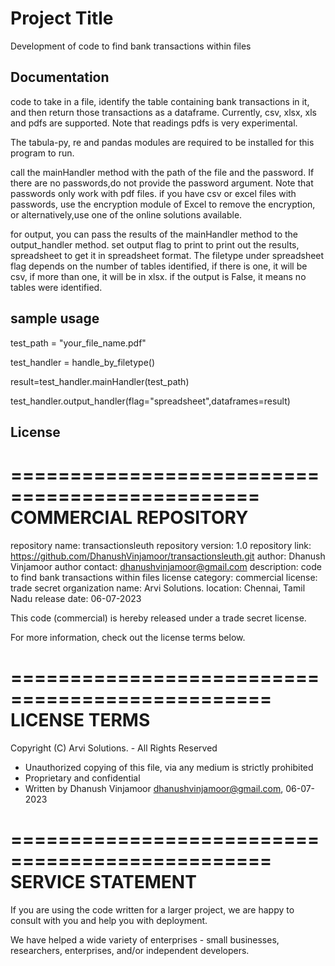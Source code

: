 
# Project Title

Development of code to find bank transactions within files




## Documentation

code to take in a file, identify the table containing bank transactions in it, and then return those transactions as a dataframe. Currently, csv, xlsx, xls and pdfs are supported. Note that readings pdfs is very experimental.

The tabula-py, re and pandas modules are required to be installed for this program to run.

call the mainHandler method with the path of the file and the password. If there are no passwords,do not provide the password argument. Note that passwords only work with pdf files. if you have csv or excel files with passwords, use the encryption module of Excel to remove the encryption, or alternatively,use one of the online solutions available.

for output, you can pass the results of the mainHandler method to the output_handler method. set output flag to print to print out the results, spreadsheet to get it in spreadsheet format. The filetype under spreadsheet flag depends on the number of tables identified, if there is one, it will be csv, if more than one, it will be in xlsx. if the output is False, it means no tables were identified.



## sample usage

test_path = "your_file_name.pdf"

test_handler = handle_by_filetype()

result=test_handler.mainHandler(test_path)

test_handler.output_handler(flag="spreadsheet",dataframes=result)







## License

=============================================== 
          COMMERCIAL REPOSITORY                     
================================================ 

repository name: transactionsleuth
repository version: 1.0 
repository link: https://github.com/DhanushVinjamoor/transactionsleuth.git
author: Dhanush Vinjamoor
author contact: dhanushvinjamoor@gmail.com 
description: code to find bank transactions within files 
license category: commercial 
license: trade secret 
organization name: Arvi Solutions. 
location: Chennai, Tamil Nadu 
release date: 06-07-2023 

This code (commercial) is hereby released under a trade secret license. 

For more information, check out the license terms below. 

================================================ 
                LICENSE TERMS                      
================================================ 

Copyright (C) Arvi Solutions. - All Rights Reserved 
* Unauthorized copying of this file, via any medium is strictly prohibited 
* Proprietary and confidential 
* Written by Dhanush Vinjamoor <dhanushvinjamoor@gmail.com>, 06-07-2023

================================================ 
                SERVICE STATEMENT                    
================================================ 

If you are using the code written for a larger project, we are 
happy to consult with you and help you with deployment.

We have helped a wide variety of enterprises - small businesses, 
researchers, enterprises, and/or independent developers.  
